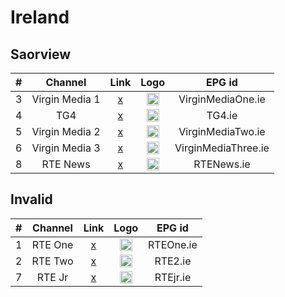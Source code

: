<h1>Ireland</h1>

<h2>Saorview</h2>

| #   | Channel        | Link  | Logo | EPG id |
|:---:|:--------------:|:-----:|:----:|:------:|
| 3   | Virgin Media 1 | [x](http://csm-e.cds1.yospace.com/csm/extlive/tv3ie01,tv3-prd.m3u8) | <img height="20" src="https://i.imgur.com/Tt2Lzil.png"/> | VirginMediaOne.ie |
| 4   | TG4            | [x](http://csm-e.cds1.yospace.com/csm/live/74246610.m3u8) | <img height="20" src="https://i.imgur.com/Etm3Kgq.png"/> | TG4.ie |
| 5   | Virgin Media 2 | [x](http://csm-e.cds1.yospace.com/csm/extlive/tv3ie01,3e-prd.m3u8) | <img height="20" src="https://i.imgur.com/qs8LY2M.png"/> | VirginMediaTwo.ie |
| 6   | Virgin Media 3 | [x](http://csm-e.cds1.yospace.com/csm/extlive/tv3ie01,be3-prd.m3u8) | <img height="20" src="https://i.imgur.com/SSbPIDZ.png"/> | VirginMediaThree.ie |
| 8   | RTE News       | [x](https://live.rte.ie/live/a/channel3/news.isml/.m3u8) | <img height="20" src="https://i.imgur.com/OisW3m0.png"/> | RTENews.ie |

<h2>Invalid</h2>

| #   | Channel        | Link  | Logo | EPG id |
|:---:|:--------------:|:-----:|:----:|:------:|
| 1   | RTE One        | [x]() | <img height="20" src="https://i.imgur.com/44tfMTT.png"/> | RTEOne.ie |
| 2   | RTE Two        | [x]() | <img height="20" src="https://i.imgur.com/X7V1Qpk.png"/> | RTE2.ie |
| 7   | RTE Jr         | [x]() | <img height="20" src="https://i.imgur.com/fgpsaqm.png"/> | RTEjr.ie |
